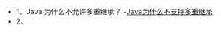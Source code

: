 - 1、Java 为什么不允许多重继承？
     -[Java为什么不支持多重继承](https://blog.csdn.net/u013568373/article/details/93317194)
- 2、